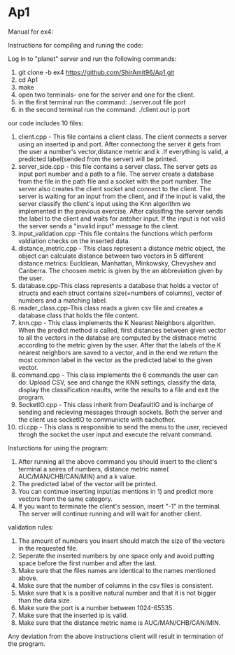 # Ap1
Manual for ex4: 

Instructions for compiling and runing the code: 

Log in to "planet" server and run the following commands:
1. git clone -b ex4 https://github.com/ShirAmit96/Ap1.git
3. cd Ap1 
4. make
5. open two terminals- one for the server and one for the client.
6. in the first terminal run the command: ./server.out file port
7. in the second terminal run the command: ./client.out ip port


our code includes 10 files: 
1. client.cpp - This file contains a client class. The client connects a server using an inserted ip and port. After connectong the server it gets from the user a number's vector,distance metric and k .If everything is valid, a predicted label(sended from the server) will be printed.
2. server_side.cpp - this file contains a server class. The server gets as input port number and a path to a file. The server create a database from the file in the path file and a socket with the port number. The server also creates the client socket and connect to the client. The server is waiting for an input from the client, and if the input is valid, the server classify the client's input using the Knn algorithm we implemented in the previous exercise. After calssifing the server sends the label to the client and waits for antoher input. If the input is not valid the server sends a "invalid input" message to the client.
3. input_validation.cpp -This file contains the functions which perform valdiation checks on the inserted data. 
4. distance_metric.cpp - This class represent a distance metric object, the object can calculate distance between two vectors in 5 different distance metrics: Eucldiean, Manhattan, Minkowsky, Chevyshev and Canberra. The choosen metric is given by the an abbreviation given by the user.
5. database.cpp-This class represents a database that holds a vector of structs and each struct contains size(=numbers of columns), vector of numbers and a matching label.
6. reader_class.cpp-This class reads a given csv file and creates a database class that holds the file content.
7. knn.cpp - This class implements the K Nearest Neighbors algorithm. When the predict method is called, first distances between given vector to all the vectors in the databse are computed by the distnace metric according to the metric given by the user. After that the labels of the K nearest neighbors are saved to a vector, and in the end we return the most common label in the vector as the predicted label to the given vector.
8. command.cpp - This class implements the 6 commands the user can do: Upload CSV, see and change the KNN settings, classify the data, display the classification reaults, write the results to a file and exit the program.
9. SocketIO.cpp - This class inherit from DeafaultIO and is incharge of sending and recieving messages through sockets. Both the server and the client use socketIO to communicte with eachother. 
10. cli.cpp - This class is responsible to send the menu to the user, recieved throgh the socket the user input and execute the relvant command.

Insturctions for using the program:

1. After running all the above command you should insert to the client's terminal a seires of numbers, distance metric name( AUC/MAN/CHB/CAN/MIN) and a k value.
2. The predicted label of the vector will be printed.
3. You can continue inserting input(as mentions in 1) and predict more vectors from the same category.
4. If you want to terminate the client's session, insert "-1" in the terminal.
   The server will continue running and will wait for another client.

validation rules:

1. The amount of numbers you insert should match the size of the vectors in the requested file.
2. Seperate the inserted numbers by one space only and avoid putting space before the first number and after the last.
3. Make sure that the files names are identical to the names mentioned above.
4. Make sure that the number of columns in the csv files is consistent.
5. Make sure that k is a positive natural number and that it is not bigger than the data size.
6. Make sure the port is a number between 1024-65535.
7. Make sure that the inserted ip is valid.
8. Make sure that the distance metric name is AUC/MAN/CHB/CAN/MIN.

Any deviation from the above instructions client  will result in termination of the program.

